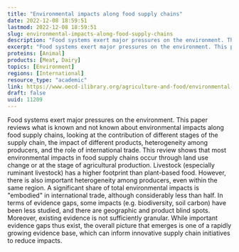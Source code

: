 ```yaml
---
title: "Environmental impacts along food supply chains"
date: 2022-12-08 18:59:51
lastmod: 2022-12-08 18:59:51
slug: environmental-impacts-along-food-supply-chains
description: "Food systems exert major pressures on the environment. This paper reviews what is known and not known about environmental impacts along food supply chains, looking at the contribution of different stages of the supply chain, the impact of different products, heterogeneity among producers, and the role of international trade. This review shows that most environmental impacts in food supply chains occur through land use change or at the stage of agricultural production. Livestock (especially ruminant livestock) has a higher footprint than plant-based food."
excerpt: "Food systems exert major pressures on the environment. This paper reviews what is known and not known about environmental impacts along food supply chains, looking at the contribution of different stages of the supply chain, the impact of different products, heterogeneity among producers, and the role of international trade. This review shows that most environmental impacts in food supply chains occur through land use change or at the stage of agricultural production. Livestock (especially ruminant livestock) has a higher footprint than plant-based food."
proteins: [Animal]
products: [Meat, Dairy]
topics: [Environment]
regions: [International]
resource_type: "academic"
link: https://www.oecd-ilibrary.org/agriculture-and-food/environmental-impacts-along-food-supply-chains_48232173-en
draft: false
uuid: 11209
---
```

Food systems exert major pressures on the environment. This paper
reviews what is known and not known about environmental impacts along
food supply chains, looking at the contribution of different stages of
the supply chain, the impact of different products, heterogeneity among
producers, and the role of international trade. This review shows that
most environmental impacts in food supply chains occur through land use
change or at the stage of agricultural production. Livestock (especially
ruminant livestock) has a higher footprint than plant-based food.
However, there is also important heterogeneity among producers, even
within the same region. A significant share of total environmental
impacts is \"embodied\" in international trade, although considerably
less than half. In terms of evidence gaps, some impacts (e.g.
biodiversity, soil carbon) have been less studied, and there are
geographic and product blind spots. Moreover, existing evidence is not
sufficiently granular. While important evidence gaps thus exist, the
overall picture that emerges is one of a rapidly growing evidence base,
which can inform innovative supply chain initiatives to reduce impacts.
